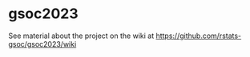 # gsoc2023

See material about the project on the wiki at https://github.com/rstats-gsoc/gsoc2023/wiki

